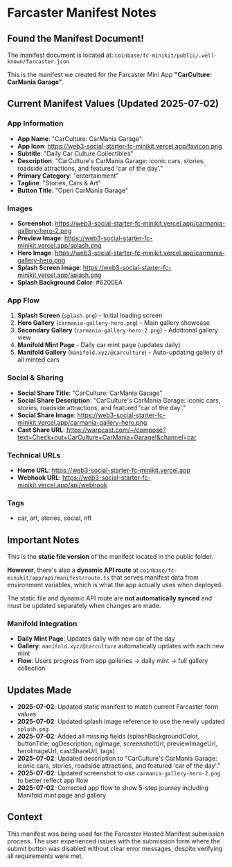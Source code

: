 # Farcaster Manifest Notes

## Found the Manifest Document!

The manifest document is located at: `coinbase/fc-minikit/public/.well-known/farcaster.json`

This is the manifest we created for the Farcaster Mini App **"CarCulture: CarMania Garage"**.

## Current Manifest Values (Updated 2025-07-02)

### App Information
- **App Name**: "CarCulture: CarMania Garage"
- **App Icon**: https://web3-social-starter-fc-minikit.vercel.app/favicon.png
- **Subtitle**: "Daily Car Culture Collectibles"
- **Description**: "CarCulture's CarMania Garage: iconic cars, stories, roadside attractions, and featured 'car of the day'."
- **Primary Category**: "entertainment"
- **Tagline**: "Stories, Cars & Art"
- **Button Title**: "Open CarMania Garage"

### Images
- **Screenshot**: https://web3-social-starter-fc-minikit.vercel.app/carmania-gallery-hero-2.png
- **Preview Image**: https://web3-social-starter-fc-minikit.vercel.app/splash.png
- **Hero Image**: https://web3-social-starter-fc-minikit.vercel.app/carmania-gallery-hero.png
- **Splash Screen Image**: https://web3-social-starter-fc-minikit.vercel.app/splash.png
- **Splash Background Color**: #6200EA

### App Flow
1. **Splash Screen** (`splash.png`) - Initial loading screen
2. **Hero Gallery** (`carmania-gallery-hero.png`) - Main gallery showcase  
3. **Secondary Gallery** (`carmania-gallery-hero-2.png`) - Additional gallery view
4. **Manifold Mint Page** - Daily car mint page (updates daily)
5. **Manifold Gallery** (`manifold.xyz/@carculture`) - Auto-updating gallery of all minted cars

### Social & Sharing
- **Social Share Title**: "CarCulture: CarMania Garage"
- **Social Share Description**: "CarCulture's CarMania Garage: iconic cars, stories, roadside attractions, and featured 'car of the day'."
- **Social Share Image**: https://web3-social-starter-fc-minikit.vercel.app/carmania-gallery-hero.png
- **Cast Share URL**: https://warpcast.com/~/compose?text=Check+out+CarCulture+CarMania+Garage!&channel=car

### Technical URLs
- **Home URL**: https://web3-social-starter-fc-minikit.vercel.app
- **Webhook URL**: https://web3-social-starter-fc-minikit.vercel.app/api/webhook

### Tags
- car, art, stories, social, nft

## Important Notes

This is the **static file version** of the manifest located in the public folder. 

**However**, there's also a **dynamic API route** at `coinbase/fc-minikit/app/api/manifest/route.ts` that serves manifest data from environment variables, which is what the app actually uses when deployed.

The static file and dynamic API route are **not automatically synced** and must be updated separately when changes are made.

### Manifold Integration
- **Daily Mint Page**: Updates daily with new car of the day
- **Gallery**: `manifold.xyz/@carculture` automatically updates with each new mint
- **Flow**: Users progress from app galleries → daily mint → full gallery collection

## Updates Made

- **2025-07-02**: Updated static manifest to match current Farcaster form values
- **2025-07-02**: Updated splash image reference to use the newly updated `splash.png`
- **2025-07-02**: Added all missing fields (splashBackgroundColor, buttonTitle, ogDescription, ogImage, screenshotUrl, previewImageUrl, heroImageUrl, castShareUrl, tags)
- **2025-07-02**: Updated description to "CarCulture's CarMania Garage: iconic cars, stories, roadside attractions, and featured 'car of the day'."
- **2025-07-02**: Updated screenshot to use `carmania-gallery-hero-2.png` to better reflect app flow
- **2025-07-02**: Corrected app flow to show 5-step journey including Manifold mint page and gallery

## Context

This manifest was being used for the Farcaster Hosted Manifest submission process. The user experienced issues with the submission form where the submit button was disabled without clear error messages, despite verifying all requirements were met. 